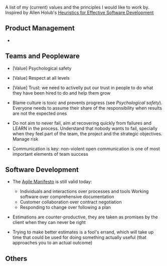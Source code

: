 A list of my (current) values and the principles I would like to work by. Inspired by Allen Holub's [Heuristics for Effective Software Development](https://holub.com/heuristics-for-effective-software-development-a-continuously-evolving-list/)

## Product Management
-

## Teams and Peopleware
- [Value] Psychological safety
- [Value] Respect at all levels 
- [Value] Trust: we need to activelly put our trust in people to do what they have been hired to do and help them grow
- Blame culture is toxic and prevents progress (see _Psychological safety_). Everyone needs to assume their share of the responsibility when results are not the expected ones
- Do not aim to never fail, aim at recovering quickly from failures and LEARN in the process. Understand that nobody wants to fail, specially when they feel part of the team, the project and the strategic objectives. Manage risk

- Communication is key: non-violent open communication is one of most important elements of team success

## Software Development
- The [Agile Manifesto](https://agilemanifesto.org/) is still valid today:
  - Individuals and interactions over processes and tools Working software over comprehensive documentation
  - Customer collaboration over contract negotiation
  - Responding to change over following a plan

- Estimations are counter-productive, they are taken as promises by the client when they can never be right
- Trying to make better estimates is a fool's errand, which will take up time that could be used for doing something actually useful (that approaches you to an actual outcome)



## Others